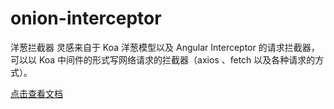 # onion-interceptor

洋葱拦截器 灵感来自于 Koa 洋葱模型以及 Angular Interceptor 的请求拦截器，可以以 Koa 中间件的形式写网络请求的拦截器（axios 、fetch  以及各种请求的方式）。

[点击查看文档](https://coverjs.github.io/onion-interceptor/)